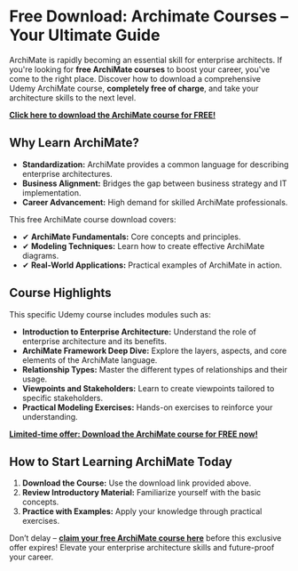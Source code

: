 # Free Download: Archimate Courses – Your Ultimate Guide

ArchiMate is rapidly becoming an essential skill for enterprise architects. If you're looking for **free ArchiMate courses** to boost your career, you've come to the right place. Discover how to download a comprehensive Udemy ArchiMate course, **completely free of charge**, and take your architecture skills to the next level.

[**Click here to download the ArchiMate course for FREE!**](https://udemywork.com/archimate-courses)

## Why Learn ArchiMate?

*   **Standardization:** ArchiMate provides a common language for describing enterprise architectures.
*   **Business Alignment:** Bridges the gap between business strategy and IT implementation.
*   **Career Advancement:** High demand for skilled ArchiMate professionals.

This free ArchiMate course download covers:

*   ✔ **ArchiMate Fundamentals:** Core concepts and principles.
*   ✔ **Modeling Techniques:** Learn how to create effective ArchiMate diagrams.
*   ✔ **Real-World Applications:** Practical examples of ArchiMate in action.

## Course Highlights

This specific Udemy course includes modules such as:

*   **Introduction to Enterprise Architecture:** Understand the role of enterprise architecture and its benefits.
*   **ArchiMate Framework Deep Dive:** Explore the layers, aspects, and core elements of the ArchiMate language.
*   **Relationship Types:** Master the different types of relationships and their usage.
*   **Viewpoints and Stakeholders:** Learn to create viewpoints tailored to specific stakeholders.
*   **Practical Modeling Exercises:** Hands-on exercises to reinforce your understanding.

[**Limited-time offer: Download the ArchiMate course for FREE now!**](https://udemywork.com/archimate-courses)

## How to Start Learning ArchiMate Today

1.  **Download the Course:** Use the download link provided above.
2.  **Review Introductory Material:** Familiarize yourself with the basic concepts.
3.  **Practice with Examples:** Apply your knowledge through practical exercises.

Don’t delay – **[claim your free ArchiMate course here](https://udemywork.com/archimate-courses)** before this exclusive offer expires! Elevate your enterprise architecture skills and future-proof your career.

